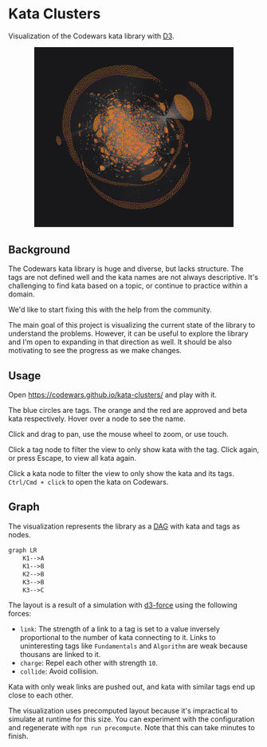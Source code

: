 # Kata Clusters

Visualization of the Codewars kata library with [D3][d3].

<div align="center">
  <img width="400" src="./screenshot.png" alt="screenshot">
</div>

## Background

The Codewars kata library is huge and diverse, but lacks structure. The tags are not defined well and the kata names are not always descriptive. It's challenging to find kata based on a topic, or continue to practice within a domain.

We'd like to start fixing this with the help from the community.

The main goal of this project is visualizing the current state of the library to understand the problems. However, it can be useful to explore the library and I'm open to expanding in that direction as well. It should be also motivating to see the progress as we make changes.

## Usage

Open <https://codewars.github.io/kata-clusters/> and play with it.

The blue circles are tags. The orange and the red are approved and beta kata respectively. Hover over a node to see the name.

Click and drag to pan, use the mouse wheel to zoom, or use touch.

Click a tag node to filter the view to only show kata with the tag. Click again, or press Escape, to view all kata again.

Click a kata node to filter the view to only show the kata and its tags. `Ctrl/Cmd + click` to open the kata on Codewars.

## Graph

The visualization represents the library as a [DAG][dag] with kata and tags as nodes.

```mermaid
graph LR
    K1-->A
    K1-->B
    K2-->B
    K3-->B
    K3-->C
```

The layout is a result of a simulation with [d3-force] using the following forces:

- `link`: The strength of a link to a tag is set to a value inversely proportional to the number of kata connecting to it. Links to uninteresting tags like `Fundamentals` and `Algorithm` are weak because thousans are linked to it.
- `charge`: Repel each other with strength `10`.
- `collide`: Avoid collision.

Kata with only weak links are pushed out, and kata with similar tags end up close to each other.

The visualization uses precomputed layout because it's impractical to simulate at runtime for this size. You can experiment with the configuration and regenerate with `npm run precompute`. Note that this can take minutes to finish.

[d3]: https://d3js.org/
[d3-force]: https://github.com/d3/d3-force
[dag]: https://en.wikipedia.org/wiki/Directed_acyclic_graph
